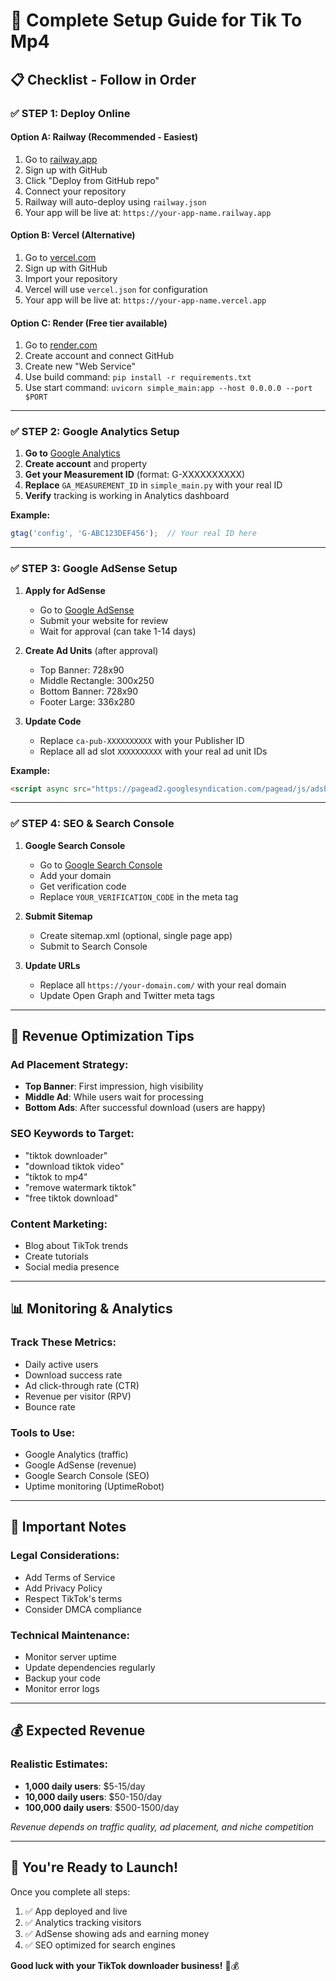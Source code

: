 # 🚀 Complete Setup Guide for Tik To Mp4

## 📋 Checklist - Follow in Order

### ✅ **STEP 1: Deploy Online**

#### Option A: Railway (Recommended - Easiest)
1. Go to [railway.app](https://railway.app)
2. Sign up with GitHub
3. Click "Deploy from GitHub repo"
4. Connect your repository
5. Railway will auto-deploy using `railway.json`
6. Your app will be live at: `https://your-app-name.railway.app`

#### Option B: Vercel (Alternative)
1. Go to [vercel.com](https://vercel.com)
2. Sign up with GitHub
3. Import your repository
4. Vercel will use `vercel.json` for configuration
5. Your app will be live at: `https://your-app-name.vercel.app`

#### Option C: Render (Free tier available)
1. Go to [render.com](https://render.com)
2. Create account and connect GitHub
3. Create new "Web Service"
4. Use build command: `pip install -r requirements.txt`
5. Use start command: `uvicorn simple_main:app --host 0.0.0.0 --port $PORT`

---

### ✅ **STEP 2: Google Analytics Setup**

1. **Go to** [Google Analytics](https://analytics.google.com)
2. **Create account** and property
3. **Get your Measurement ID** (format: G-XXXXXXXXXX)
4. **Replace** `GA_MEASUREMENT_ID` in `simple_main.py` with your real ID
5. **Verify** tracking is working in Analytics dashboard

**Example:**
```javascript
gtag('config', 'G-ABC123DEF456');  // Your real ID here
```

---

### ✅ **STEP 3: Google AdSense Setup**

1. **Apply for AdSense**
   - Go to [Google AdSense](https://www.google.com/adsense/)
   - Submit your website for review
   - Wait for approval (can take 1-14 days)

2. **Create Ad Units** (after approval)
   - Top Banner: 728x90
   - Middle Rectangle: 300x250  
   - Bottom Banner: 728x90
   - Footer Large: 336x280

3. **Update Code**
   - Replace `ca-pub-XXXXXXXXXX` with your Publisher ID
   - Replace all ad slot `XXXXXXXXXX` with your real ad unit IDs

**Example:**
```html
<script async src="https://pagead2.googlesyndication.com/pagead/js/adsbygoogle.js?client=ca-pub-1234567890123456"></script>
```

---

### ✅ **STEP 4: SEO & Search Console**

1. **Google Search Console**
   - Go to [Google Search Console](https://search.google.com/search-console)
   - Add your domain
   - Get verification code
   - Replace `YOUR_VERIFICATION_CODE` in the meta tag

2. **Submit Sitemap**
   - Create sitemap.xml (optional, single page app)
   - Submit to Search Console

3. **Update URLs**
   - Replace all `https://your-domain.com/` with your real domain
   - Update Open Graph and Twitter meta tags

---

## 🎯 **Revenue Optimization Tips**

### **Ad Placement Strategy:**
- **Top Banner**: First impression, high visibility
- **Middle Ad**: While users wait for processing
- **Bottom Ads**: After successful download (users are happy)

### **SEO Keywords to Target:**
- "tiktok downloader"
- "download tiktok video" 
- "tiktok to mp4"
- "remove watermark tiktok"
- "free tiktok download"

### **Content Marketing:**
- Blog about TikTok trends
- Create tutorials
- Social media presence

---

## 📊 **Monitoring & Analytics**

### **Track These Metrics:**
- Daily active users
- Download success rate
- Ad click-through rate (CTR)
- Revenue per visitor (RPV)
- Bounce rate

### **Tools to Use:**
- Google Analytics (traffic)
- Google AdSense (revenue)
- Google Search Console (SEO)
- Uptime monitoring (UptimeRobot)

---

## 🚨 **Important Notes**

### **Legal Considerations:**
- Add Terms of Service
- Add Privacy Policy
- Respect TikTok's terms
- Consider DMCA compliance

### **Technical Maintenance:**
- Monitor server uptime
- Update dependencies regularly
- Backup your code
- Monitor error logs

---

## 💰 **Expected Revenue**

### **Realistic Estimates:**
- **1,000 daily users**: $5-15/day
- **10,000 daily users**: $50-150/day  
- **100,000 daily users**: $500-1500/day

*Revenue depends on traffic quality, ad placement, and niche competition*

---

## 🎉 **You're Ready to Launch!**

Once you complete all steps:
1. ✅ App deployed and live
2. ✅ Analytics tracking visitors
3. ✅ AdSense showing ads and earning money
4. ✅ SEO optimized for search engines

**Good luck with your TikTok downloader business!** 🚀💰 